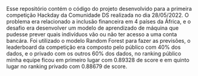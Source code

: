Esse repositório contém o código do projeto desenvolvido para a primeira competição Hackday da Comunidade DS realizada no dia 28/05/2022. O problema era relacionado a inclusão financeira em 4 países da África, e o desafio era desenvolver um modelo de aprendizado de máquina que pudesse prever quais indivíduos vão ou não ter acesso a uma conta bancára. Foi utilizado o modelo Random Forest para fazer as previsões, o leaderboard da competição era composto pelo público com 40% dos dados, e o privado com os outros 60% dos dados, no ranking público minha equipe ficou em primeiro lugar com 0.89328 de score e em quinto lugar no ranking privado com 0.88679 de score.
